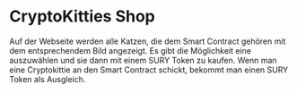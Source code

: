 # CryptoKitties Shop
Auf der Webseite werden alle Katzen, die dem Smart Contract gehören mit dem entsprechendem Bild angezeigt. Es gibt die Möglichkeit eine auszuwählen und sie dann mit einem SURY Token zu kaufen. Wenn man eine Cryptokittie an den Smart Contract schickt, bekommt man einen SURY Token als Ausgleich.
